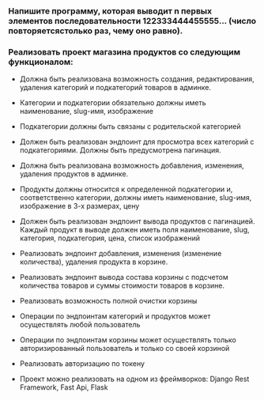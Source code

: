 ### Напишите программу, которая выводит n первых элементов последовательности 122333444455555... (число повторяетсястолько раз, чему оно равно).

### Реализовать проект магазина продуктов со следующим функционалом:

- Должна быть реализована возможность создания, редактирования, удаления категорий и подкатегорий товаров в админке.

- Категории и подкатегории обязательно должны иметь наименование, slug-имя, изображение

- Подкатегории должны быть связаны с родительской категорией

- Должен быть реализован эндпоинт для просмотра всех категорий с подкатегориями. Должны быть предусмотрена пагинация.

- Должна быть реализована возможность добавления, изменения, удаления продуктов в админке.

- Продукты должны относится к определенной подкатегории и, соответственно категории, должны иметь
  наименование, slug-имя, изображение в 3-х размерах, цену

- Должен быть реализован эндпоинт вывода продуктов с пагинацией. Каждый продукт в выводе должен иметь поля наименование,
  slug, категория, подкатегория, цена, список изображений

- Реализовать эндпоинт добавления, изменения (изменение количества), удаления продукта в корзине.

- Реализовать эндпоинт вывода состава корзины с подсчетом количества товаров и суммы стоимости товаров в корзине.

- Реализовать возможность полной очистки корзины

- Операции по эндпоинтам категорий и продуктов может осуществлять любой пользователь

- Операции по эндпоинтам корзины может осуществлять только авторизированный пользователь и только со своей корзиной

- Реализовать авторизацию по токену

+ Проект можно реализовать на одном из фреймворков: Django Rest Framework, Fast Api, Flask